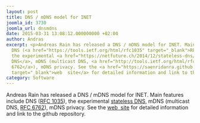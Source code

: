 ```yaml
---
layout: post
title: DNS / mDNS model for INET
joomla_id: 3730
joomla_url: dnsmdns
date: 2015-03-31 13:08:12.000000000 +02:00
author: Andras
excerpt: <p>Andreas Rain has released a DNS / mDNS model for INET. Main features include
  DNS (<a href="https://tools.ietf.org/html/rfc1035" target="_blank">RFC 1035</a>),
  the experimental <a href="https://netfuture.ch/2014/12/stateless-dns/" target="_blank">stateless
  DNS</a>, mDNS (multicast DNS, <a href="http://tools.ietf.org/html/rfc6762" target="_blank">RFC
  6762</a>), mDNS privacy. See the <a href="https://saenridanra.github.io/omnetpp-dns-extension/"
  target="_blank">web  site</a> for detailed information and link to the github repository.</p>
category: Software
---
```

<p>Andreas Rain has released a DNS / mDNS model for INET. Main features include DNS (<a href="https://tools.ietf.org/html/rfc1035" target="_blank">RFC 1035</a>), the experimental <a href="https://netfuture.ch/2014/12/stateless-dns/" target="_blank">stateless DNS</a>, mDNS (multicast DNS, <a href="http://tools.ietf.org/html/rfc6762" target="_blank">RFC 6762</a>), mDNS privacy. See the <a href="https://saenridanra.github.io/omnetpp-dns-extension/" target="_blank">web  site</a> for detailed information and link to the github repository.</p>
